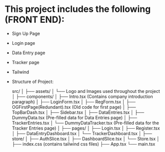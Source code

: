 # This project includes the following (FRONT END):

- Sign Up Page
- Login page
- Data Entry page
- Tracker page
- Tailwind

- Structure of Project:

  src/
  │
  ├── assets/
  │ └── Logo and Images used throughout the project
  │
  ├── components/
  │ ├── Intro.tsx (Contains company introduction paragraph)
  │ ├── LoginForm.tsx
  │ ├── RegForm.tsx
  │ ├── OGFirstPage(Redundant).tsx (Old code for first page)
  │ ├── TopBarDash.tsx
  │ ├── Sidebar.tsx
  │ ├── DataEntries.tsx
  │ ├── DummyData.tsx (Pre-filled data for Data Entries page)
  │ ├── TrackerEntries.tsx
  │ └── DummyDataTracker.tsx (Pre-filled data for the Tracker Entries page)
  │
  ├── pages/
  │ ├── Login.tsx
  │ ├── Register.tsx
  │ ├── DataEntryDashboard.tsx
  │ └── TrackerDashboard.tsx
  │
  ├── store/
  │ ├── AuthSlice.tsx
  │ ├── DashboardSlice.tsx
  │ └── Store.tsx
  │
  ├── index.css (contains tailwind css files)
  ├── App.tsx
  └── main.tsx
